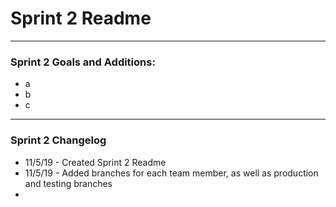 # Sprint 2 Readme

---

### Sprint 2 Goals and Additions:
- a
- b
- c

---

### Sprint 2 Changelog

- 11/5/19 - Created Sprint 2 Readme
- 11/5/19 - Added branches for each team member, as well as production and testing branches
-
